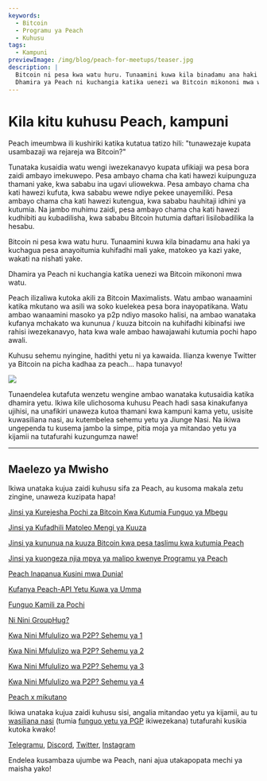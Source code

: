 ```yaml
---
keywords:
  - Bitcoin
  - Programu ya Peach
  - Kuhusu
tags:
  - Kampuni
previewImage: /img/blog/peach-for-meetups/teaser.jpg
description: |
  Bitcoin ni pesa kwa watu huru. Tunaamini kuwa kila binadamu ana haki ya kuchagua pesa anayoitumia kuhifadhi mali yake, matokeo ya kazi yake, wakati na nishati yake. 
  Dhamira ya Peach ni kuchangia katika uenezi wa Bitcoin mikononi mwa watu.
---
```


# Kila kitu kuhusu Peach, kampuni

Peach imeumbwa ili kushiriki katika kutatua tatizo hili: "tunawezaje kupata usambazaji wa rejareja wa Bitcoin?"

Tunataka kusaidia watu wengi iwezekanavyo kupata ufikiaji wa pesa bora zaidi ambayo imekuwepo. Pesa ambayo chama cha kati hawezi kuipunguza thamani yake, kwa sababu ina ugavi uliowekwa. Pesa ambayo chama cha kati hawezi kufuta, kwa sababu wewe ndiye pekee unayemiliki. Pesa ambayo chama cha kati hawezi kutengua, kwa sababu hauhitaji idhini ya kutumia. Na jambo muhimu zaidi, pesa ambayo chama cha kati hawezi kudhibiti au kubadilisha, kwa sababu Bitcoin hutumia daftari lisilobadilika la hesabu.

Bitcoin ni pesa kwa watu huru. Tunaamini kuwa kila binadamu ana haki ya kuchagua pesa anayoitumia kuhifadhi mali yake, matokeo ya kazi yake, wakati na nishati yake.

Dhamira ya Peach ni kuchangia katika uenezi wa Bitcoin mikononi mwa watu.

Peach ilizaliwa kutoka akili za Bitcoin Maximalists. Watu ambao wanaamini katika mkutano wa asili wa soko kuelekea pesa bora inayopatikana. Watu ambao wanaamini masoko ya p2p ndiyo masoko halisi, na ambao wanataka kufanya mchakato wa kununua / kuuza bitcoin na kuhifadhi kibinafsi iwe rahisi iwezekanavyo, hata kwa wale ambao hawajawahi kutumia pochi hapo awali.

Kuhusu sehemu nyingine, hadithi yetu ni ya kawaida. Ilianza kwenye Twitter ya Bitcoin na picha kadhaa za peach... hapa tunavyo!

![](/img/blog/all-about-peach-the-company/photo.jpg)

Tunaendelea kutafuta wenzetu wengine ambao wanataka kutusaidia katika dhamira yetu. Ikiwa kile ulichosoma kuhusu Peach hadi sasa kinakufanya ujihisi, na unafikiri unaweza kutoa thamani kwa kampuni kama yetu, usisite kuwasiliana nasi, au kutembelea sehemu yetu ya Jiunge Nasi. Na ikiwa ungependa tu kusema jambo la simpe, pitia moja ya mitandao yetu ya kijamii na tutafurahi kuzungumza nawe!

---

## Maelezo ya Mwisho

Ikiwa unataka kujua zaidi kuhusu sifa za Peach, au kusoma makala zetu zingine, unaweza kuzipata hapa!

[Jinsi ya Kurejesha Pochi za Bitcoin Kwa Kutumia Funguo ya Mbegu](https://peachbitcoin.com/sw/blog/how-to-restore-peach-wallet/)

[Jinsi ya Kufadhili Matoleo Mengi ya Kuuza](https://peachbitcoin.com/sw/blog/funding-multiple-sell-offers/)

[Jinsi ya kununua na kuuza Bitcoin kwa pesa taslimu kwa kutumia Peach](https://peachbitcoin.com/sw/blog/how-to-buy-and-sell-bitcoin-with-cash-using-peach/)

[Jinsi ya kuongeza njia mpya ya malipo kwenye Programu ya Peach](https://peachbitcoin.com/sw/blog/how-to-add-a-payment-method/)

[Peach Inapanua Kusini mwa Dunia!](https://peachbitcoin.com/sw/blog/peach-expands-to-the-global-south/)

[Kufanya Peach-API Yetu Kuwa ya Umma](https://peachbitcoin.com/sw/blog/making-our-peach-api-public/)

[Funguo Kamili za Pochi](https://peachbitcoin.com/sw/blog/full-wallet-functionality/)

[Ni Nini GroupHug?](https://peachbitcoin.com/sw/blog/group-hug/)

[Kwa Nini Mfululizo wa P2P? Sehemu ya 1](https://peachbitcoin.com/sw/blog/why-p2p-chapter-1/)

[Kwa Nini Mfululizo wa P2P? Sehemu ya 2](https://peachbitcoin.com/sw/blog/why-p2p-chapter-2/)

[Kwa Nini Mfululizo wa P2P? Sehemu ya 3](https://peachbitcoin.com/sw/blog/why-p2p-chapter-3-circular-economies/)

[Kwa Nini Mfululizo wa P2P? Sehemu ya 4](https://peachbitcoin.com/sw/blog/why-p2p-chapter-4-chains-of-trust/)

[Peach x mikutano](https://peachbitcoin.com/sw/blog/peach-for-meetups/)

Ikiwa unataka kujua zaidi kuhusu sisi, angalia mitandao yetu ya kijamii, au tu [wasiliana nasi](mailto:hello@peachbitcoin.com) (tumia [funguo yetu ya PGP](https://keys.openpgp.org/vks/v1/by-fingerprint/48339A19645E2E53488E0E5479E1B270FACD1BD2) ikiwezekana) tutafurahi kusikia kutoka kwako!

[Telegramu](https://t.me/+GkOW1J-ixBBkZWRk), [Discord](https://discord.gg/ypeHz3SW54), [Twitter](https://twitter.com/peachbitcoin), [Instagram](https://instagram.com/peachbitcoin)

Endelea kusambaza ujumbe wa Peach, nani ajua utakapopata mechi ya maisha yako!
